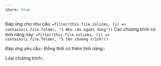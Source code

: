 ```yaml
---
share: true
---
```

Đáp ứng cho nhu cầu: `=filter(this.file.inlinks, (i) => contains(i.file.folder, "1 Nhu cầu người dùng"))`
Các chương trình có tính năng này: `=filter(this.file.inlinks, (i) => contains(i.file.folder, "5 Tên chương trình"))`

Đáp ứng yêu cầu:: 
Đồng thời có thêm tính năng::

Loại chương trình:: 
